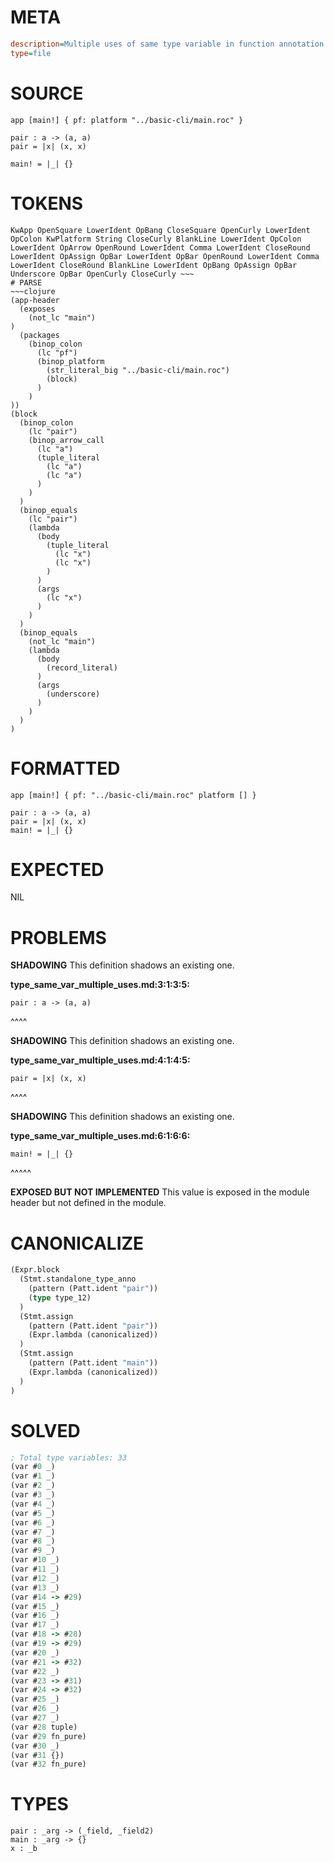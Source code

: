 # META
~~~ini
description=Multiple uses of same type variable in function annotation
type=file
~~~
# SOURCE
~~~roc
app [main!] { pf: platform "../basic-cli/main.roc" }

pair : a -> (a, a)
pair = |x| (x, x)

main! = |_| {}
~~~
# TOKENS
~~~text
KwApp OpenSquare LowerIdent OpBang CloseSquare OpenCurly LowerIdent OpColon KwPlatform String CloseCurly BlankLine LowerIdent OpColon LowerIdent OpArrow OpenRound LowerIdent Comma LowerIdent CloseRound LowerIdent OpAssign OpBar LowerIdent OpBar OpenRound LowerIdent Comma LowerIdent CloseRound BlankLine LowerIdent OpBang OpAssign OpBar Underscore OpBar OpenCurly CloseCurly ~~~
# PARSE
~~~clojure
(app-header
  (exposes
    (not_lc "main")
)
  (packages
    (binop_colon
      (lc "pf")
      (binop_platform
        (str_literal_big "../basic-cli/main.roc")
        (block)
      )
    )
))
(block
  (binop_colon
    (lc "pair")
    (binop_arrow_call
      (lc "a")
      (tuple_literal
        (lc "a")
        (lc "a")
      )
    )
  )
  (binop_equals
    (lc "pair")
    (lambda
      (body
        (tuple_literal
          (lc "x")
          (lc "x")
        )
      )
      (args
        (lc "x")
      )
    )
  )
  (binop_equals
    (not_lc "main")
    (lambda
      (body
        (record_literal)
      )
      (args
        (underscore)
      )
    )
  )
)
~~~
# FORMATTED
~~~roc
app [main!] { pf: "../basic-cli/main.roc" platform [] }

pair : a -> (a, a)
pair = |x| (x, x)
main! = |_| {}
~~~
# EXPECTED
NIL
# PROBLEMS
**SHADOWING**
This definition shadows an existing one.

**type_same_var_multiple_uses.md:3:1:3:5:**
```roc
pair : a -> (a, a)
```
^^^^


**SHADOWING**
This definition shadows an existing one.

**type_same_var_multiple_uses.md:4:1:4:5:**
```roc
pair = |x| (x, x)
```
^^^^


**SHADOWING**
This definition shadows an existing one.

**type_same_var_multiple_uses.md:6:1:6:6:**
```roc
main! = |_| {}
```
^^^^^


**EXPOSED BUT NOT IMPLEMENTED**
This value is exposed in the module header but not defined in the module.



# CANONICALIZE
~~~clojure
(Expr.block
  (Stmt.standalone_type_anno
    (pattern (Patt.ident "pair"))
    (type type_12)
  )
  (Stmt.assign
    (pattern (Patt.ident "pair"))
    (Expr.lambda (canonicalized))
  )
  (Stmt.assign
    (pattern (Patt.ident "main"))
    (Expr.lambda (canonicalized))
  )
)
~~~
# SOLVED
~~~clojure
; Total type variables: 33
(var #0 _)
(var #1 _)
(var #2 _)
(var #3 _)
(var #4 _)
(var #5 _)
(var #6 _)
(var #7 _)
(var #8 _)
(var #9 _)
(var #10 _)
(var #11 _)
(var #12 _)
(var #13 _)
(var #14 -> #29)
(var #15 _)
(var #16 _)
(var #17 _)
(var #18 -> #28)
(var #19 -> #29)
(var #20 _)
(var #21 -> #32)
(var #22 _)
(var #23 -> #31)
(var #24 -> #32)
(var #25 _)
(var #26 _)
(var #27 _)
(var #28 tuple)
(var #29 fn_pure)
(var #30 _)
(var #31 {})
(var #32 fn_pure)
~~~
# TYPES
~~~roc
pair : _arg -> (_field, _field2)
main : _arg -> {}
x : _b
~~~
